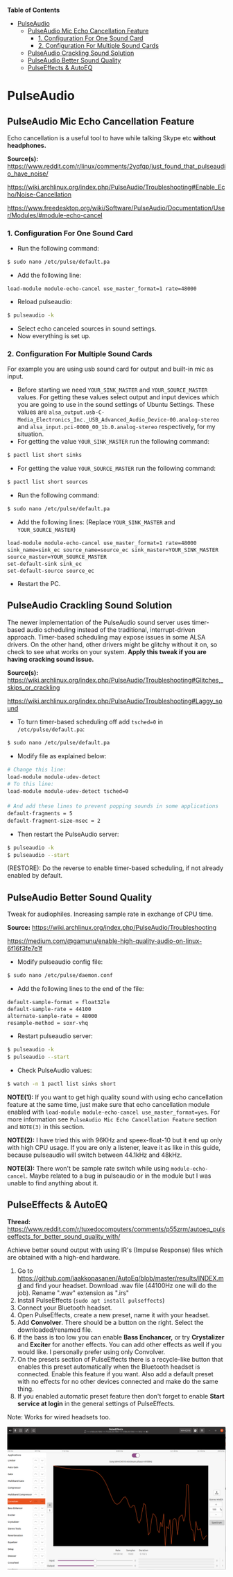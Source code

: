 <!-- START doctoc generated TOC please keep comment here to allow auto update -->
<!-- DON'T EDIT THIS SECTION, INSTEAD RE-RUN doctoc TO UPDATE -->
**Table of Contents**

- [PulseAudio](#pulseaudio)
  - [PulseAudio Mic Echo Cancellation Feature](#pulseaudio-mic-echo-cancellation-feature)
    - [1. Configuration For One Sound Card](#1-configuration-for-one-sound-card)
    - [2. Configuration For Multiple Sound Cards](#2-configuration-for-multiple-sound-cards)
  - [PulseAudio Crackling Sound Solution](#pulseaudio-crackling-sound-solution)
  - [PulseAudio Better Sound Quality](#pulseaudio-better-sound-quality)
  - [PulseEffects & AutoEQ](#pulseeffects--autoeq)

<!-- END doctoc generated TOC please keep comment here to allow auto update -->

# PulseAudio

## PulseAudio Mic Echo Cancellation Feature

Echo cancellation is a useful tool to have while talking Skype etc **without headphones.**

**Source(s):** https://www.reddit.com/r/linux/comments/2yqfqp/just_found_that_pulseaudio_have_noise/

https://wiki.archlinux.org/index.php/PulseAudio/Troubleshooting#Enable_Echo/Noise-Cancellation

https://www.freedesktop.org/wiki/Software/PulseAudio/Documentation/User/Modules/#module-echo-cancel

### 1. Configuration For One Sound Card

- Run the following command:

```bash
$ sudo nano /etc/pulse/default.pa
```

- Add the following line:

```
load-module module-echo-cancel use_master_format=1 rate=48000
```

- Reload pulseaudio:

```bash
$ pulseaudio -k
```

- Select echo canceled sources in sound settings.
- Now everything is set up.



### 2. Configuration For Multiple Sound Cards

For example you are using usb sound card for output and built-in mic as input.

- Before starting we need `YOUR_SINK_MASTER` and `YOUR_SOURCE_MASTER` values. For getting these values select output and input devices which you are going to use in the sound settings of Ubuntu Settings. These values are `alsa_output.usb-C-Media_Electronics_Inc._USB_Advanced_Audio_Device-00.analog-stereo` and `alsa_input.pci-0000_00_1b.0.analog-stereo` respectively, for my situation.
- For getting the value `YOUR_SINK_MASTER` run the following command:

```bash
$ pactl list short sinks
```

- For getting the value `YOUR_SOURCE_MASTER` run the following command:

```bash
$ pactl list short sources
```

- Run the following command:

```bash
$ sudo nano /etc/pulse/default.pa
```

- Add the following lines: (Replace `YOUR_SINK_MASTER` and `YOUR_SOURCE_MASTER`)

```
load-module module-echo-cancel use_master_format=1 rate=48000 sink_name=sink_ec source_name=source_ec sink_master=YOUR_SINK_MASTER source_master=YOUR_SOURCE_MASTER
set-default-sink sink_ec
set-default-source source_ec
```

- Restart the PC.



## PulseAudio Crackling Sound Solution

The newer implementation of the PulseAudio sound server uses  timer-based audio scheduling instead of the traditional,  interrupt-driven approach. Timer-based scheduling may expose issues in some ALSA drivers. On the other hand, other drivers might be glitchy without it on, so check  to see what works on your system. **Apply this tweak if you are having cracking sound issue.**

**Source(s):** https://wiki.archlinux.org/index.php/PulseAudio/Troubleshooting#Glitches,_skips_or_crackling

https://wiki.archlinux.org/index.php/PulseAudio/Troubleshooting#Laggy_sound

- To turn timer-based scheduling off add `tsched=0` in `/etc/pulse/default.pa`: 

```bash
$ sudo nano /etc/pulse/default.pa
```

- Modify file as explained below:

```bash
# Change this line:
load-module module-udev-detect
# To this line:
load-module module-udev-detect tsched=0

# And add these lines to prevent popping sounds in some applications
default-fragments = 5
default-fragment-size-msec = 2
```

- Then restart the PulseAudio server: 

```bash
$ pulseaudio -k
$ pulseaudio --start
```

(RESTORE): Do the reverse to enable timer-based scheduling, if not already enabled by default. 



## PulseAudio Better Sound Quality

Tweak for audiophiles. Increasing sample rate in exchange of CPU time.

**Source:** https://wiki.archlinux.org/index.php/PulseAudio/Troubleshooting

https://medium.com/@gamunu/enable-high-quality-audio-on-linux-6f16f3fe7e1f

- Modify pulseaudio config file:

```bash
$ sudo nano /etc/pulse/daemon.conf
```

- Add the following lines to the end of the file:

```
default-sample-format = float32le
default-sample-rate = 44100
alternate-sample-rate = 48000
resample-method = soxr-vhq
```

- Restart pulseaudio server:

```bash
$ pulseaudio -k
$ pulseaudio --start
```

- Check PulseAudio values:

```bash
$ watch -n 1 pactl list sinks short
```

**NOTE(1):** If you want to get high quality sound with using echo cancellation feature at the same time, just make sure that echo cancellation module enabled with `load-module module-echo-cancel use_master_format=yes`. For more information see `PulseAudio Mic Echo Cancellation Feature` section and `NOTE(3)` in this section.

**NOTE(2):** I have tried this with 96KHz and speex-float-10 but it end up only with high CPU usage. If you are only a listener, leave it as like in this guide, because pulseaudio will switch between 44.1kHz and 48kHz.

**NOTE(3):** There won't be sample rate switch while using `module-echo-cancel`. Maybe related to a bug in pulseaudio or in the module but I was unable to find anything about it.



## PulseEffects & AutoEQ

**Thread:** https://www.reddit.com/r/tuxedocomputers/comments/p55zrm/autoeq_pulseeffects_for_better_sound_quality_with/

Achieve better sound output with using IR's (Impulse Response) files which are obtained with a high-end hardware.

1. Go to https://github.com/jaakkopasanen/AutoEq/blob/master/results/INDEX.md and find your headset. Download .wav file (44100Hz one will do the job). Rename ".wav" extension as ".irs"
2. Install PulseEffects (`sudo apt install pulseffects`)
3. Connect your Bluetooth headset.
4. Open PulseEffects, create a new preset, name it with your headset.
5. Add **Convolver**. There should be a button on the right. Select the downloaded/renamed file.
6. If the bass is too low you can enable **Bass Enchancer,** or try **Crystalizer** and **Exciter** for another effects. You can add other effects as well if you would like. I personally prefer using only Convolver.
7. On the presets section of PulseEffects there is a recycle-like button that enables this preset automatically when the Bluetooth headset is connected. Enable this feature if you want. Also add a default preset with no effects for no other devices connected and make do the same thing.
8. If you enabled automatic preset feature then don't forget to enable **Start service at login** in the general settings of PulseEffects.

Note: Works for wired headsets too.

![1](imgs/1.png)
